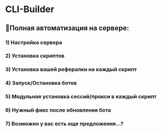 # CLI-Builder

## 🐳Полная автоматизация на сервере:


### 1)  Настройка сервера

### 2) Установка скриптов

### 3) Установка вашей рефералки на каждый скрипт

### 4) Запуск/Остановка ботов

### 5) Модульная установка сессий/прокси в каждый скрипт

### 6) Нужный фикс после обновления бота

### 7) Возможно у вас есть еще предложения...?
